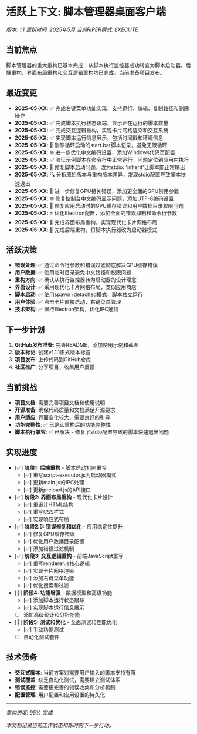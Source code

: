 # 活跃上下文: 脚本管理器桌面客户端
*版本: 1.1*
*更新时间: 2025年5月*
*当前RIPER模式: EXECUTE*

## 当前焦点
脚本管理器的重大重构已基本完成：从脚本执行监控器成功转变为脚本启动器。后端重构、界面布局重构和交互逻辑重构均已完成。当前准备项目发布。

## 最近变更
- **2025-05-XX**: ✅ 完成右键菜单功能实现，支持运行、编辑、复制路径和删除操作
- **2025-05-XX**: ✅ 完成脚本执行状态跟踪，显示正在运行的脚本数量
- **2025-05-XX**: ✅ 完成交互逻辑重构，实现卡片网格渲染和交互系统
- **2025-05-XX**: ✅ 实现脚本运行信息展示，包括时间戳和环境信息
- **2025-05-XX**: 🔧 删除循环启动的start.bat脚本记录，避免无限循环
- **2025-05-XX**: 🌐 进一步优化中文编码设置，添加Windows代码页配置
- **2025-05-XX**: ✅ 验证示例脚本在命令行中正常运行，问题定位到应用内执行
- **2025-05-XX**: 🔧 修复脚本启动问题，改为stdio: 'inherit'让脚本能正常输出
- **2025-05-XX**: 🔍 分析原始版本与重构版本差异，发现stdio配置导致脚本快速退出
- **2025-05-XX**: 🔧 进一步修复GPU相关错误，添加更全面的GPU禁用参数
- **2025-05-XX**: 🌐 修复控制台中文编码显示问题，添加UTF-8编码设置
- **2025-05-XX**: 🔧 修复应用启动时的GPU缓存错误和用户数据目录权限问题
- **2025-05-XX**: ⚡ 优化Electron配置，添加全面的错误抑制和命令行参数
- **2025-05-XX**: 🎨 完成界面布局重构，实现现代化卡片网格布局
- **2025-05-XX**: 🔧 完成后端重构，将脚本执行器改为启动器模式

## 活跃决策
- **错误处理**: ✅ 通过命令行参数和错误过滤彻底解决GPU缓存错误
- **用户数据**: ✅ 使用临时目录避免中文路径和权限问题
- **重构方向**: ✅ 确认从执行监控器转为启动器的设计理念
- **界面设计**: ✅ 采用现代化卡片网格布局，类似应用商店
- **脚本启动**: ✅ 使用spawn+detached模式，脚本独立运行
- **用户体验**: ✅ 点击卡片直接启动，右键菜单管理
- **技术架构**: ✅ 保持Electron架构，优化IPC通信

## 下一步计划
1. **GitHub发布准备**: 完善README，添加使用示例和截图
2. **版本标记**: 创建v1.1.1正式版本标签
3. **项目发布**: 上传代码到GitHub仓库
4. **社区推广**: 分享项目，收集用户反馈

## 当前挑战
- **项目文档**: 需要完善项目文档和使用说明
- **开源准备**: 确保代码质量和文档满足开源要求
- **用户适应**: 界面变化较大，需要良好的引导
- **功能完整性**: ✅ 已确认重构后的功能完整性
- **脚本执行兼容**: ✅ 已解决 - 修复了stdio配置导致的脚本快速退出问题

## 实现进度
- [✅] **阶段1: 后端重构** - 脚本启动机制重写
  - [✅] 重写script-executor.js为启动器模式
  - [✅] 更新main.js的IPC处理
  - [✅] 更新preload.js的API接口
- [✅] **阶段2: 界面布局重构** - 现代化卡片设计
  - [✅] 重设计HTML结构
  - [✅] 重写CSS样式
  - [✅] 实现响应式布局
- [✅] **阶段2.5: 错误修复和优化** - 应用稳定性提升
  - [✅] 修复GPU缓存错误
  - [✅] 优化用户数据目录配置
  - [✅] 添加错误过滤机制
- [✅] **阶段3: 交互逻辑重构** - 前端JavaScript重写
  - [✅] 重写renderer.js核心逻辑
  - [✅] 实现卡片网格渲染
  - [✅] 添加右键菜单功能
  - [✅] 优化搜索和过滤
- [🔄] **阶段4: 功能增强** - 数据模型和高级功能
  - [✅] 添加脚本运行状态跟踪
  - [✅] 实现脚本运行信息展示
  - [ ] 添加高级统计和分析功能
- [🔄] **阶段5: 测试和优化** - 全面测试和性能优化
  - [✅] 手动功能测试
  - [ ] 自动化测试套件

## 技术债务
- **交互式脚本**: 当前方案对需要用户输入的脚本支持有限
- **测试覆盖**: 缺乏自动化测试，需要建立测试体系
- **错误监控**: 需要更完善的错误收集和分析机制
- **配置管理**: 用户配置和应用设置的持久化

---

*重构进度: 95% 完成*

*本文档记录当前工作状态和即时的下一步行动。* 